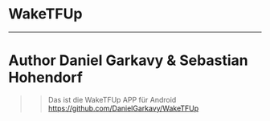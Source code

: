 # WakeTFUp
---
# Author Daniel Garkavy & Sebastian Hohendorf
>>  Das ist die WakeTFUp APP für Android 
>> https://github.com/DanielGarkavy/WakeTFUp
